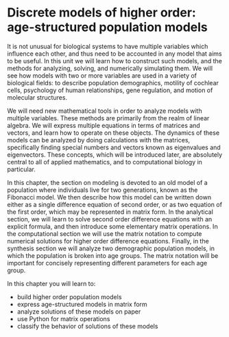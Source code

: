 # Discrete models of higher order: age-structured population models


It is not unusual for biological systems to have multiple variables which influence each other, and thus need to be accounted in any model that aims to be useful. In this unit we will learn how to construct such models, and the methods for analyzing, solving, and numerically simulating them. We will see how models with two or more variables are used in a variety of biological fields: to describe population demographics, motility of cochlear cells, psychology of human relationships, gene regulation, and motion of molecular structures.

We will need new mathematical tools in order to analyze models with multiple variables. These methods are primarily from the realm of linear algebra. We will express multiple equations in terms of matrices and vectors, and learn how to operate on these objects. The dynamics of these models can be analyzed by doing calculations with the matrices, specifically finding special numbers and vectors known as eigenvalues and eigenvectors. These concepts, which will be introduced later, are absolutely central to all of applied mathematics, and to computational biology in particular.

In this chapter, the section on modeling is devoted to an old model of a population where individuals live for two generations, known as the Fibonacci model. We then describe how this model can be written down either as a single difference equation of second order, or as two equation of the first order, which may be represented in matrix form. In the analytical section, we will learn to solve second order difference equations with an explicit formula, and then introduce some elementary matrix operations. In the computational section we will use the matrix notation to compute numerical solutions for higher order difference equations. Finally, in the synthesis section we will analyze two demographic population models, in which the population is broken into age groups. The matrix notation will be important for concisely representing different parameters for each age group. 

In this chapter you will learn to:

* build higher order population models
* express age-structured models in matrix form
* analyze solutions of these models on paper
* use Python for matrix operations
* classify the behavior of solutions of these models